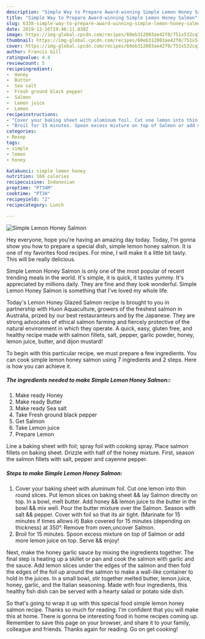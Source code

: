 ```yaml
---
description: "Simple Way to Prepare Award-winning Simple Lemon Honey Salmon"
title: "Simple Way to Prepare Award-winning Simple Lemon Honey Salmon"
slug: 6338-simple-way-to-prepare-award-winning-simple-lemon-honey-salmon
date: 2019-12-16T19:46:11.038Z
image: https://img-global.cpcdn.com/recipes/60eb312003ae42f0/751x532cq70/simple-lemon-honey-salmon-recipe-main-photo.jpg
thumbnail: https://img-global.cpcdn.com/recipes/60eb312003ae42f0/751x532cq70/simple-lemon-honey-salmon-recipe-main-photo.jpg
cover: https://img-global.cpcdn.com/recipes/60eb312003ae42f0/751x532cq70/simple-lemon-honey-salmon-recipe-main-photo.jpg
author: Francis Gill
ratingvalue: 4.4
reviewcount: 5
recipeingredient:
-  Honey
-  Butter
-  Sea salt
-  Fresh ground black pepper
-  Salmon
-  Lemon juice
-  Lemon
recipeinstructions:
- "Cover your baking sheet with aluminum foil. Cut one lemon into thin round slices. Put lemon slices on baking sheet &amp;&amp; lay Salmon directly on top. In a bowl, melt butter. Add honey &amp;&amp; lemon juice to the butter in the bowl &amp;&amp; mix well. Pour the butter mixture over the Salmon. Season with salt &amp;&amp; pepper. Cover with foil so that its air tight. (Marinate for 15 minutes if times allows it) Bake covered for 15 minutes (depending on thickness) at 350°. Remove from oven,uncover Salmon."
- "Broil for 15 minutes. Spoon excess mixture on top of Salmon or add more lemon juice on top. Serve &amp;&amp; enjoy!"
categories:
- Resep
tags:
- simple
- lemon
- honey

katakunci: simple lemon honey
nutrition: 169 calories
recipecuisine: Indonesian
preptime: "PT34M"
cooktime: "PT1H"
recipeyield: "2"
recipecategory: Lunch

---
```



![Simple Lemon Honey Salmon](https://img-global.cpcdn.com/recipes/60eb312003ae42f0/751x532cq70/simple-lemon-honey-salmon-recipe-main-photo.jpg)

Hey everyone, hope you're having an amazing day today. Today, I'm gonna show you how to prepare a special dish, simple lemon honey salmon. It is one of my favorites food recipes. For mine, I will make it a little bit tasty. This will be really delicious.

Simple Lemon Honey Salmon is only one of the most popular of recent trending meals in the world. It's simple, it is quick, it tastes yummy. It's appreciated by millions daily. They are fine and they look wonderful. Simple Lemon Honey Salmon is something that I've loved my whole life.

Today&#39;s Lemon Honey Glazed Salmon recipe is brought to you in partnership with Huon Aquaculture, growers of the freshest salmon in Australia, prized by our best restauranteurs and by the Japanese. They are strong advocates of ethical salmon farming and fiercely protective of the natural environment in which they operate. A quick, easy, gluten free, and healthy recipe made with salmon fillets, salt, pepper, garlic powder, honey, lemon juice, butter, and dijon mustard!


To begin with this particular recipe, we must prepare a few ingredients. You can cook simple lemon honey salmon using 7 ingredients and 2 steps. Here is how you can achieve it.

##### The ingredients needed to make Simple Lemon Honey Salmon::

1. Make ready  Honey
1. Make ready  Butter
1. Make ready  Sea salt
1. Take  Fresh ground black pepper
1. Get  Salmon
1. Take  Lemon juice
1. Prepare  Lemon


Line a baking sheet with foil; spray foil with cooking spray. Place salmon fillets on baking sheet. Drizzle with half of the honey mixture. First, season the salmon fillets with salt, pepper and cayenne pepper. 

##### Steps to make Simple Lemon Honey Salmon:

1. Cover your baking sheet with aluminum foil. Cut one lemon into thin round slices. Put lemon slices on baking sheet &amp;&amp; lay Salmon directly on top. In a bowl, melt butter. Add honey &amp;&amp; lemon juice to the butter in the bowl &amp;&amp; mix well. Pour the butter mixture over the Salmon. Season with salt &amp;&amp; pepper. Cover with foil so that its air tight. (Marinate for 15 minutes if times allows it) Bake covered for 15 minutes (depending on thickness) at 350°. Remove from oven,uncover Salmon.
1. Broil for 15 minutes. Spoon excess mixture on top of Salmon or add more lemon juice on top. Serve &amp;&amp; enjoy!


Next, make the honey garlic sauce by mixing the ingredients together. The final step is heating up a skillet or pan and cook the salmon with garlic and the sauce. Add lemon slices under the edges of the salmon and then fold the edges of the foil up around the salmon to make a wall-like container to hold in the juices. In a small bowl, stir together melted butter, lemon juice, honey, garlic, and the Italian seasoning. Made with four ingredients, this healthy fish dish can be served with a hearty salad or potato side dish. 

So that's going to wrap it up with this special food simple lemon honey salmon recipe. Thanks so much for reading. I'm confident that you will make this at home. There is gonna be interesting food in home recipes coming up. Remember to save this page on your browser, and share it to your family, colleague and friends. Thanks again for reading. Go on get cooking!

